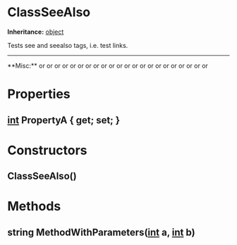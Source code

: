 # ClassSeeAlso

**Inheritance:** [object](https://docs.microsoft.com/en-us/dotnet/api/system.object)  
  
Tests see and seealso tags, i.e. test links.  
  
<hr/>  
**Misc:**  
or  
or  
or  
or  
or  
or  
or  
or  
or  
or  
or  
or  
or  
or  
or  
or  
or  
or  
or  
or  
or  
or  
  

# Properties

## [int](https://docs.microsoft.com/en-us/dotnet/api/system.int32) PropertyA { get; set; }

# Constructors

##  ClassSeeAlso()

# Methods

## string MethodWithParameters([int](https://docs.microsoft.com/en-us/dotnet/api/system.int32) a, [int](https://docs.microsoft.com/en-us/dotnet/api/system.int32) b)

